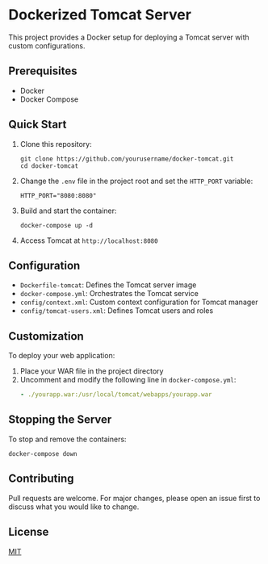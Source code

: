 # Dockerized Tomcat Server

This project provides a Docker setup for deploying a Tomcat server with custom configurations.

## Prerequisites

- Docker
- Docker Compose

## Quick Start

1. Clone this repository:
   ```
   git clone https://github.com/yourusername/docker-tomcat.git
   cd docker-tomcat
   ```

2. Change the `.env` file in the project root and set the `HTTP_PORT` variable:
   ```
   HTTP_PORT="8080:8080"
   ```

3. Build and start the container:
   ```
   docker-compose up -d
   ```

4. Access Tomcat at `http://localhost:8080`

## Configuration

- `Dockerfile-tomcat`: Defines the Tomcat server image
- `docker-compose.yml`: Orchestrates the Tomcat service
- `config/context.xml`: Custom context configuration for Tomcat manager
- `config/tomcat-users.xml`: Defines Tomcat users and roles

## Customization

To deploy your web application:

1. Place your WAR file in the project directory
2. Uncomment and modify the following line in `docker-compose.yml`:
   ```yaml
   - ./yourapp.war:/usr/local/tomcat/webapps/yourapp.war
   ```

## Stopping the Server

To stop and remove the containers:

```
docker-compose down
```

## Contributing

Pull requests are welcome. For major changes, please open an issue first to discuss what you would like to change.

## License

[MIT](https://choosealicense.com/licenses/mit/)
